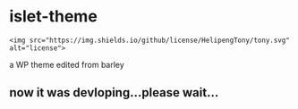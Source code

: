 # islet-theme<span>
    <img src="https://img.shields.io/github/license/HelipengTony/tony.svg" alt="license">
</span>
a WP theme edited from barley

<h2>now it was devloping...please wait...</h2>
